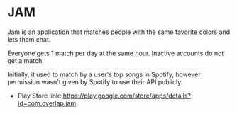 # JAM

Jam is an application that matches people with the same favorite colors and lets them chat.

Everyone gets 1 match per day at the same hour. Inactive accounts do not get a match.

Initially, it used to match by a user's top songs in Spotify, however permission
wasn't given by Spotify to use their API publicly.

- Play Store link: [https://play.google.com/store/apps/details?id=com.overlap.jam
](https://play.google.com/store/apps/details?id=com.overlap.jam
)